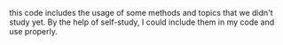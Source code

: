 this code includes the usage of some methods and topics that we didn't study yet. By the help of self-study, I could include them in my code and use properly.
